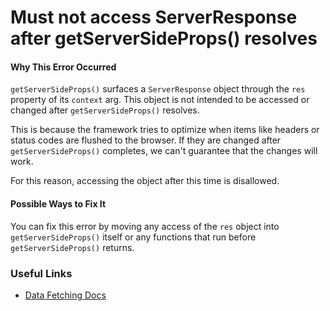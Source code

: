 # Must not access ServerResponse after getServerSideProps() resolves

#### Why This Error Occurred

`getServerSideProps()` surfaces a `ServerResponse` object through the `res` property of its `context` arg. This object is not intended to be accessed or changed after `getServerSideProps()` resolves.

This is because the framework tries to optimize when items like headers or status codes are flushed to the browser. If they are changed after `getServerSideProps()` completes, we can't guarantee that the changes will work.

For this reason, accessing the object after this time is disallowed.

#### Possible Ways to Fix It

You can fix this error by moving any access of the `res` object into `getServerSideProps()` itself or any functions that run before `getServerSideProps()` returns.

### Useful Links

- [Data Fetching Docs](https://nextjs.org/docs/basic-features/data-fetching)
